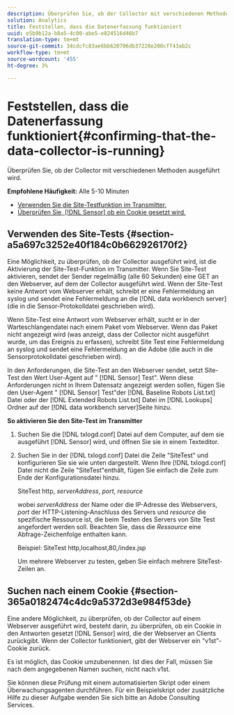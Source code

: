 ```yaml
---
description: Überprüfen Sie, ob der Collector mit verschiedenen Methoden ausgeführt wird.
solution: Analytics
title: Feststellen, dass die Datenerfassung funktioniert
uuid: e5b9b12a-b8a5-4c00-abe5-e824516d46b7
translation-type: tm+mt
source-git-commit: 34cdcfc83ae6bb620706db37228e200cff43ab2c
workflow-type: tm+mt
source-wordcount: '455'
ht-degree: 3%

---
```



# Feststellen, dass die Datenerfassung funktioniert{#confirming-that-the-data-collector-is-running}

Überprüfen Sie, ob der Collector mit verschiedenen Methoden ausgeführt wird.

**Empfohlene Häufigkeit:** Alle 5-10 Minuten

* [Verwenden Sie die Site-Testfunktion im Transmitter.](../../../home/c-snsr-ovrvw/admin-sensor/c-data-cltr-rng.md#section-a5a697c3252e40f184c0b662926170f2)
* [Überprüfen Sie, [!DNL Sensor] ob ein Cookie gesetzt wird.](../../../home/c-snsr-ovrvw/admin-sensor/c-data-cltr-rng.md#section-365a0182474c4dc9a5372d3e984f53de)

## Verwenden des Site-Tests {#section-a5a697c3252e40f184c0b662926170f2}

Eine Möglichkeit, zu überprüfen, ob der Collector ausgeführt wird, ist die Aktivierung der Site-Test-Funktion im Transmitter. Wenn Sie Site-Test aktivieren, sendet der Sender regelmäßig (alle 60 Sekunden) eine GET an den Webserver, auf dem der Collector ausgeführt wird. Wenn der Site-Test keine Antwort vom Webserver erhält, schreibt er eine Fehlermeldung an syslog und sendet eine Fehlermeldung an die [!DNL data workbench server] (die in die Sensor-Protokolldatei geschrieben wird).

Wenn Site-Test eine Antwort vom Webserver erhält, sucht er in der Warteschlangendatei nach einem Paket vom Webserver. Wenn das Paket nicht angezeigt wird (was anzeigt, dass der Collector nicht ausgeführt wurde, um das Ereignis zu erfassen), schreibt Site Test eine Fehlermeldung an syslog und sendet eine Fehlermeldung an die Adobe (die auch in die Sensorprotokolldatei geschrieben wird).

In den Anforderungen, die Site-Test an den Webserver sendet, setzt Site-Test den Wert User-Agent auf &quot; [!DNL Sensor] Test&quot;. Wenn diese Anforderungen nicht in Ihrem Datensatz angezeigt werden sollen, fügen Sie den User-Agent &quot; [!DNL Sensor] Test&quot;der [!DNL Baseline Robots List.txt] Datei oder der [!DNL Extended Robots List.txt] Datei im [!DNL Lookups] Ordner auf der [!DNL data workbench server]Seite hinzu.

**So aktivieren Sie den Site-Test im Transmitter**

1. Suchen Sie die [!DNL txlogd.conf] Datei auf dem Computer, auf dem sie ausgeführt [!DNL Sensor] wird, und öffnen Sie sie in einem Texteditor.

1. Suchen Sie in der [!DNL txlogd.conf] Datei die Zeile &quot;SiteTest&quot; und konfigurieren Sie sie wie unten dargestellt. Wenn Ihre [!DNL txlogd.conf] Datei nicht die Zeile &quot;SiteTest&quot;enthält, fügen Sie einfach die Zeile zum Ende der Konfigurationsdatei hinzu.

   SiteTest http, *serverAddress*, *port*, *resource*

   wobei *serverAddress* der Name oder die IP-Adresse des Webservers, *port* der HTTP-Listening-Anschluss des Servers und *resource* die spezifische Ressource ist, die beim Testen des Servers von Site Test angefordert werden soll. Beachten Sie, dass die *Ressource* eine Abfrage-Zeichenfolge enthalten kann.

   Beispiel: SiteTest http,localhost,80,/index.jsp

   Um mehrere Webserver zu testen, geben Sie einfach mehrere SiteTest-Zeilen an.

## Suchen nach einem Cookie {#section-365a0182474c4dc9a5372d3e984f53de}

Eine andere Möglichkeit, zu überprüfen, ob der Collector auf einem Webserver ausgeführt wird, besteht darin, zu überprüfen, ob ein Cookie in den Antworten gesetzt [!DNL Sensor] wird, die der Webserver an Clients zurückgibt. Wenn der Collector funktioniert, gibt der Webserver ein &quot;v1st&quot;-Cookie zurück.

Es ist möglich, das Cookie umzubenennen. Ist dies der Fall, müssen Sie nach dem angegebenen Namen suchen, nicht nach v1st.

Sie können diese Prüfung mit einem automatisierten Skript oder einem Überwachungsagenten durchführen. Für ein Beispielskript oder zusätzliche Hilfe zu dieser Aufgabe wenden Sie sich bitte an Adobe Consulting Services.
